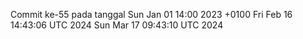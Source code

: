 Commit ke-55 pada tanggal Sun Jan 01 14:00 2023 +0100
Fri Feb 16 14:43:06 UTC 2024
Sun Mar 17 09:43:10 UTC 2024
